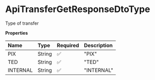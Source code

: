 # ApiTransferGetResponseDtoType

Type of transfer

**Properties**

| Name     | Type   | Required | Description |
| :------- | :----- | :------- | :---------- |
| PIX      | String | ✅       | "PIX"       |
| TED      | String | ✅       | "TED"       |
| INTERNAL | String | ✅       | "INTERNAL"  |

<!-- This file was generated by liblab | https://liblab.com/ -->
